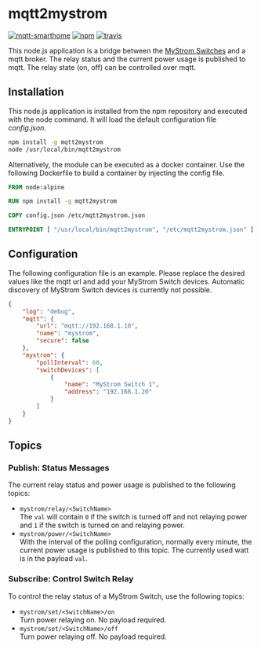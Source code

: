 # mqtt2mystrom

[![mqtt-smarthome](https://img.shields.io/badge/mqtt-smarthome-blue.svg?style=flat-square)](https://github.com/mqtt-smarthome/mqtt-smarthome)
[![npm](https://img.shields.io/npm/v/mqtt2mystrom.svg?style=flat-square)](https://www.npmjs.com/package/mqtt2mystrom)
[![travis](https://img.shields.io/travis/claudiospizzi/mqtt2mystrom.svg?style=flat-square)](https://travis-ci.org/claudiospizzi/mqtt2mystrom)

This node.js application is a bridge between the [MyStrom Switches] and a mqtt
broker. The relay status and the current power usage is published to mqtt. The
relay state (on, off) can be controlled over mqtt.

## Installation

This node.js application is installed from the npm repository and executed with
the node command. It will load the default configuration file *config.json*.

```bash
npm install -g mqtt2mystrom
node /usr/local/bin/mqtt2mystrom
```

Alternatively, the module can be executed as a docker container. Use the
following Dockerfile to build a container by injecting the config file.

```dockerfile
FROM node:alpine

RUN npm install -g mqtt2mystrom

COPY config.json /etc/mqtt2mystrom.json

ENTRYPOINT [ "/usr/local/bin/mqtt2mystrom", "/etc/mqtt2mystrom.json" ]
```

## Configuration

The following configuration file is an example. Please replace the desired
values like the mqtt url and add your MyStrom Switch devices. Automatic
discovery of MyStrom Switch devices is currently not possible.

```json
{
    "log": "debug",
    "mqtt": {
        "url": "mqtt://192.168.1.10",
        "name": "mystrom",
        "secure": false
    },
    "mystrom": {
        "pollInterval": 60,
        "switchDevices": [
            {
                "name": "MyStrom Switch 1",
                "address": "192.168.1.20"
            }
        ]
    }
}
```

## Topics

### Publish: Status Messages

The current relay status and power usage is published to the following topics:
* `mystrom/relay/<SwitchName>`  
  The `val` will contain `0` if the switch is turned off and not relaying power
  and `1` if the switch is turned on and relaying power.
* `mystrom/power/<SwitchName>`  
  With the interval of the polling configuration, normally every minute, the
  current power usage is published to this topic. The currently used watt is in
  the payload `val`.

### Subscribe: Control Switch Relay

To control the relay status of a MyStrom Switch, use the following topics:
* `mystrom/set/<SwitchName>/on`  
  Turn power relaying on. No payload required.
* `mystrom/set/<SwitchName>/off`  
  Turn power relaying off. No payload required.

[MyStrom Switches]: https://mystrom.ch/de/wifi-switch/
